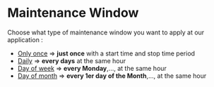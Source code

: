 # Maintenance Window

Choose what type of maintenance window you want to apply at our application : 
- [Only once](https://github.com/JLLormeau/OnDemand-Configuration-with-Monaco/tree/main/Maintenance-Window/deploy-onceonly-mw) => **just once** with a start time and stop time period
- [Daily](https://github.com/JLLormeau/OnDemand-Configuration-with-Monaco/tree/main/Maintenance-Window/deploy-daily-mw)        => **every days** at the same hour
- [Day of week](https://github.com/JLLormeau/OnDemand-Configuration-with-Monaco/tree/main/Maintenance-Window/deploy-dailyofweek-mw)         => **every Monday**,...,  at the same hour
- [Day of month](https://github.com/JLLormeau/OnDemand-Configuration-with-Monaco/tree/main/Maintenance-Window/deploy-dailyofmonth-mw)       => **every 1er day of the Month**,...,  at the same hour

